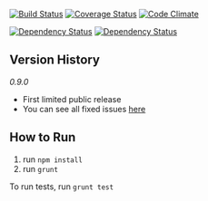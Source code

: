 [![Build Status](https://travis-ci.org/jacob-meacham/acromaster.svg?branch=develop)](https://travis-ci.org/jacob-meacham/acromaster)
[![Coverage Status](https://coveralls.io/repos/jacob-meacham/acromaster/badge.png?branch=develop)](https://coveralls.io/r/jacob-meacham/acromaster?branch=develop)
[![Code Climate](https://codeclimate.com/github/jacob-meacham/acromaster/badges/gpa.svg)](https://codeclimate.com/github/jacob-meacham/acromaster)

[![Dependency Status](https://www.versioneye.com/user/projects/54b197de2eea784acc00016e/badge.svg?style=flat)](https://www.versioneye.com/user/projects/54b197de2eea784acc00016e)
[![Dependency Status](https://www.versioneye.com/user/projects/54b197dd2eea78c8ad000047/badge.svg?style=flat)](https://www.versioneye.com/user/projects/54b197dd2eea78c8ad000047)

Version History
---------------
_0.9.0_
* First limited public release
* You can see all fixed issues [here](https://github.com/jacob-meacham/acromaster/issues?utf8=%E2%9C%93&q=milestone%3A0.9.0+)

How to Run
----------
1. run `npm install`
2. run `grunt`

To run tests, run `grunt test`